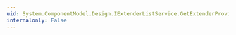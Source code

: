 ```yaml
---
uid: System.ComponentModel.Design.IExtenderListService.GetExtenderProviders
internalonly: False
---
```

